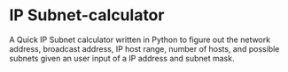 # IP Subnet-calculator
A Quick IP Subnet calculator written in Python to figure out the network address, broadcast address, IP host range, number of hosts, and possible subnets given an user input of a IP address and subnet mask.

